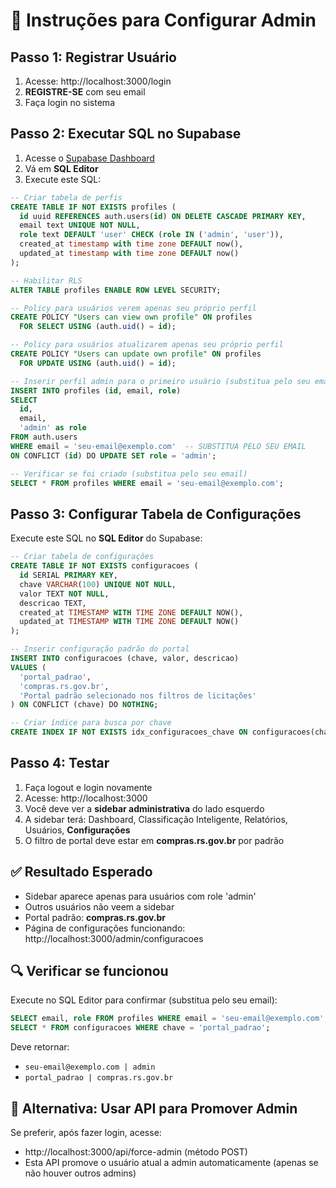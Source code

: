 # 🔧 Instruções para Configurar Admin

## Passo 1: Registrar Usuário
1. Acesse: http://localhost:3000/login
2. **REGISTRE-SE** com seu email
3. Faça login no sistema

## Passo 2: Executar SQL no Supabase
1. Acesse o [Supabase Dashboard](https://supabase.com/dashboard)
2. Vá em **SQL Editor**
3. Execute este SQL:

```sql
-- Criar tabela de perfis
CREATE TABLE IF NOT EXISTS profiles (
  id uuid REFERENCES auth.users(id) ON DELETE CASCADE PRIMARY KEY,
  email text UNIQUE NOT NULL,
  role text DEFAULT 'user' CHECK (role IN ('admin', 'user')),
  created_at timestamp with time zone DEFAULT now(),
  updated_at timestamp with time zone DEFAULT now()
);

-- Habilitar RLS
ALTER TABLE profiles ENABLE ROW LEVEL SECURITY;

-- Policy para usuários verem apenas seu próprio perfil
CREATE POLICY "Users can view own profile" ON profiles
  FOR SELECT USING (auth.uid() = id);

-- Policy para usuários atualizarem apenas seu próprio perfil
CREATE POLICY "Users can update own profile" ON profiles
  FOR UPDATE USING (auth.uid() = id);

-- Inserir perfil admin para o primeiro usuário (substitua pelo seu email)
INSERT INTO profiles (id, email, role)
SELECT 
  id, 
  email, 
  'admin' as role
FROM auth.users
WHERE email = 'seu-email@exemplo.com'  -- SUBSTITUA PELO SEU EMAIL
ON CONFLICT (id) DO UPDATE SET role = 'admin';

-- Verificar se foi criado (substitua pelo seu email)
SELECT * FROM profiles WHERE email = 'seu-email@exemplo.com';
```

## Passo 3: Configurar Tabela de Configurações
Execute este SQL no **SQL Editor** do Supabase:

```sql
-- Criar tabela de configurações
CREATE TABLE IF NOT EXISTS configuracoes (
  id SERIAL PRIMARY KEY,
  chave VARCHAR(100) UNIQUE NOT NULL,
  valor TEXT NOT NULL,
  descricao TEXT,
  created_at TIMESTAMP WITH TIME ZONE DEFAULT NOW(),
  updated_at TIMESTAMP WITH TIME ZONE DEFAULT NOW()
);

-- Inserir configuração padrão do portal
INSERT INTO configuracoes (chave, valor, descricao) 
VALUES (
  'portal_padrao', 
  'compras.rs.gov.br', 
  'Portal padrão selecionado nos filtros de licitações'
) ON CONFLICT (chave) DO NOTHING;

-- Criar índice para busca por chave
CREATE INDEX IF NOT EXISTS idx_configuracoes_chave ON configuracoes(chave);
```

## Passo 4: Testar
1. Faça logout e login novamente
2. Acesse: http://localhost:3000
3. Você deve ver a **sidebar administrativa** do lado esquerdo
4. A sidebar terá: Dashboard, Classificação Inteligente, Relatórios, Usuários, **Configurações**
5. O filtro de portal deve estar em **compras.rs.gov.br** por padrão

## ✅ Resultado Esperado
- Sidebar aparece apenas para usuários com role 'admin'
- Outros usuários não veem a sidebar
- Portal padrão: **compras.rs.gov.br**
- Página de configurações funcionando: http://localhost:3000/admin/configuracoes

## 🔍 Verificar se funcionou
Execute no SQL Editor para confirmar (substitua pelo seu email):
```sql
SELECT email, role FROM profiles WHERE email = 'seu-email@exemplo.com';
SELECT * FROM configuracoes WHERE chave = 'portal_padrao';
```
Deve retornar: 
- `seu-email@exemplo.com | admin`
- `portal_padrao | compras.rs.gov.br`

## 🚀 Alternativa: Usar API para Promover Admin
Se preferir, após fazer login, acesse:
- http://localhost:3000/api/force-admin (método POST)
- Esta API promove o usuário atual a admin automaticamente (apenas se não houver outros admins) 